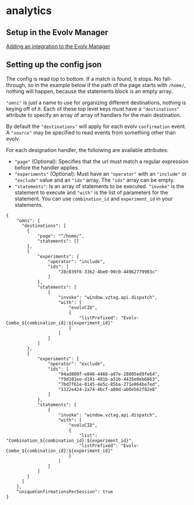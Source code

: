 # analytics

## Setup in the Evolv Manager

[Adding an integration to the Evolv Manager](https://github.com/evolv-ai/env-integrations/blob/main/README.md)


## Setting up the config json
The config is read top to bottom. If a match is found, it stops. No fall-through, so in the example below if the path of the page starts with `/home/`, nothing will happen, because the statements block is an empty array.

`"omni"` is just a name to use for organizing different destinations, nothing is keying off of it. Each of these top level keys must have a `"destinations"` attribute to specify an array of array of handlers for the main destination.

By default the `"destinations"` will apply for each evolv `confirmation` event. A `"source"` may be specified to read events from something other than evolv. 

For each designation handler, the folloiwing are available attributes:
- `"page"` (Optional): Specifies that the url must match a regular expression before the handler applies.
- `"experiments"` (Optional): Must have an `"operator"` with an `"include"` or `"exclude"` value and an `"ids"` array. The `"ids"` array can be empty.
- `"statements"`:  Is an array of statements to be executed. `"invoke"` is the statement to execute and `"with"` is the list of parameters for the statement. You can use `combination_id` and `experiment_id` in your statements.

```
{
    "omni": {
      "destinations": [
        {
            "page": "^/home/",
            "statements": []
        },
        {
            "experiments": {
                "operator": "include",
                "ids": [
                    "28c039f6-3362-4be0-90c0-44962779903c"
                ]
            },
            "statements": [
                {
                    "invoke": "window.vztag.api.dispatch",
                    "with": [
                        "evolvCID",
                        {
                            "listPrefixed": "Evolv-Combo_${combination_id}:${experiment_id}"
                        }
                    ]
                }
            ]
        },
        {
            "experiments": {
                "operator": "exclude",
                "ids": [
                    "94ad809f-e846-4466-a87e-28805ed9fe64",
                    "f9d101ee-d191-491b-a51b-4435e0eb6863",
                    "7bd7f61e-0145-4e5c-85ba-271e864be7ed",
                    "1322e424-2a74-4bcf-a00d-ab6e562f82e8"
                ]
            },
            "statements": [
                {
                    "invoke": "window.vztag.api.dispatch",
                    "with": [
                        "evolvCID",
                        {
                            "list": "Combination_${combination_id}:${experiment_id}",
                            "listPrefixed": "Evolv-Combo_${combination_id}:${experiment_id}"
                        }
                    ]
                }
            ]
        }
      ]
    },
    "uniqueConfirmationsPerSession": true
}
```
